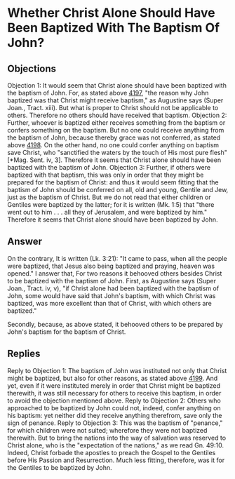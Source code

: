 # Whether Christ Alone Should Have Been Baptized With The Baptism Of John?
## Objections
Objection 1: It would seem that Christ alone should have been baptized with the baptism of John. For, as stated above [4197](A[1]), "the reason why John baptized was that Christ might receive baptism," as Augustine says (Super Joan., Tract. xiii). But what is proper to Christ should not be applicable to others. Therefore no others should have received that baptism.
Objection 2: Further, whoever is baptized either receives something from the baptism or confers something on the baptism. But no one could receive anything from the baptism of John, because thereby grace was not conferred, as stated above [4198](A[3]). On the other hand, no one could confer anything on baptism save Christ, who "sanctified the waters by the touch of His most pure flesh" [*Mag. Sent. iv, 3]. Therefore it seems that Christ alone should have been baptized with the baptism of John.
Objection 3: Further, if others were baptized with that baptism, this was only in order that they might be prepared for the baptism of Christ: and thus it would seem fitting that the baptism of John should be conferred on all, old and young, Gentile and Jew, just as the baptism of Christ. But we do not read that either children or Gentiles were baptized by the latter; for it is written (Mk. 1:5) that "there went out to him . . . all they of Jerusalem, and were baptized by him." Therefore it seems that Christ alone should have been baptized by John.
## Answer
On the contrary, It is written (Lk. 3:21): "It came to pass, when all the people were baptized, that Jesus also being baptized and praying, heaven was opened."
I answer that, For two reasons it behooved others besides Christ to be baptized with the baptism of John. First, as Augustine says (Super Joan., Tract. iv, v), "if Christ alone had been baptized with the baptism of John, some would have said that John's baptism, with which Christ was baptized, was more excellent than that of Christ, with which others are baptized."

Secondly, because, as above stated, it behooved others to be prepared by John's baptism for the baptism of Christ.
## Replies
Reply to Objection 1: The baptism of John was instituted not only that Christ might be baptized, but also for other reasons, as stated above [4199](A[1]). And yet, even if it were instituted merely in order that Christ might be baptized therewith, it was still necessary for others to receive this baptism, in order to avoid the objection mentioned above.
Reply to Objection 2: Others who approached to be baptized by John could not, indeed, confer anything on his baptism: yet neither did they receive anything therefrom, save only the sign of penance.
Reply to Objection 3: This was the baptism of "penance," for which children were not suited; wherefore they were not baptized therewith. But to bring the nations into the way of salvation was reserved to Christ alone, who is the "expectation of the nations," as we read Gn. 49:10. Indeed, Christ forbade the apostles to preach the Gospel to the Gentiles before His Passion and Resurrection. Much less fitting, therefore, was it for the Gentiles to be baptized by John.